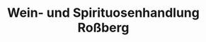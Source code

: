 ---
title: "Wein- und Spirituosenhandlung Roßberg"
url: /doebeln/wein-und-spirituosenhandlung-rossberg/
shop: Spirituosen
---